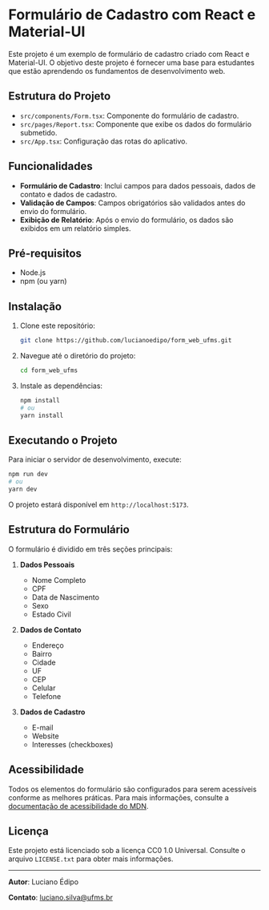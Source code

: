 # Formulário de Cadastro com React e Material-UI

Este projeto é um exemplo de formulário de cadastro criado com React e Material-UI. O objetivo deste projeto é fornecer uma base para estudantes que estão aprendendo os fundamentos de desenvolvimento web.

## Estrutura do Projeto

- `src/components/Form.tsx`: Componente do formulário de cadastro.
- `src/pages/Report.tsx`: Componente que exibe os dados do formulário submetido.
- `src/App.tsx`: Configuração das rotas do aplicativo.

## Funcionalidades

- **Formulário de Cadastro**: Inclui campos para dados pessoais, dados de contato e dados de cadastro.
- **Validação de Campos**: Campos obrigatórios são validados antes do envio do formulário.
- **Exibição de Relatório**: Após o envio do formulário, os dados são exibidos em um relatório simples.

## Pré-requisitos

- Node.js
- npm (ou yarn)

## Instalação

1. Clone este repositório:
   ```bash
   git clone https://github.com/lucianoedipo/form_web_ufms.git
   ```
2. Navegue até o diretório do projeto:
   ```bash
   cd form_web_ufms
   ```
3. Instale as dependências:
   ```bash
   npm install
   # ou
   yarn install
   ```

## Executando o Projeto

Para iniciar o servidor de desenvolvimento, execute:

```bash
npm run dev
# ou
yarn dev
```

O projeto estará disponível em `http://localhost:5173`.

## Estrutura do Formulário

O formulário é dividido em três seções principais:

1. **Dados Pessoais**

   - Nome Completo
   - CPF
   - Data de Nascimento
   - Sexo
   - Estado Civil

2. **Dados de Contato**

   - Endereço
   - Bairro
   - Cidade
   - UF
   - CEP
   - Celular
   - Telefone

3. **Dados de Cadastro**
   - E-mail
   - Website
   - Interesses (checkboxes)

## Acessibilidade

Todos os elementos do formulário são configurados para serem acessíveis conforme as melhores práticas. Para mais informações, consulte a [documentação de acessibilidade do MDN](https://developer.mozilla.org/pt-BR/docs/Learn/Accessibility/HTML).

## Licença

Este projeto está licenciado sob a licença CC0 1.0 Universal. Consulte o arquivo `LICENSE.txt` para obter mais informações.

---

**Autor**: Luciano Édipo

**Contato**: luciano.silva@ufms.br
